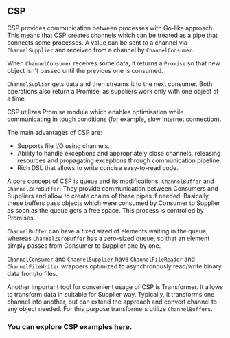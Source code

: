 ## CSP

CSP provides communication between processes with Go-like approach. This means that CSP creates channels which can be 
treated as a pipe that connects some processes. A value can be sent to a channel via `ChannelSupplier` and received 
from a channel by `ChannelConsumer`. 

When `ChannelConsumer` receives some data, it returns a `Promise` so that new object isn't 
passed until the previous one is consumed. 

`ChannelSuplier` gets data and then streams it to the next consumer. Both operations also return a Promise, as suppliers 
work only with one object at a time.

CSP utilizes Promise module which enables optimisation while communicating in tough conditions (for example, slow 
Internet connection).

The main advantages of CSP are:
* Supports file I/O using channels.
* Ability to handle exceptions and appropriately close channels, releasing resources and propagating exceptions through 
communication pipeline.
* Rich DSL that allows to write concise easy-to-read code.

A core concept of CSP is queue and its modifications: `ChannelBuffer` and `ChannelZeroBuffer`. They provide communication 
between Consumers and Suppliers and allow to create chains of these pipes if needed. Basically, these buffers pass objects 
which were consumed by Consumer to Supplier as soon as the queue gets a free space. This process is controlled by Promises.

`ChannelBuffer` can have a fixed sized of elements waiting in the queue, whereas `ChannelZeroBuffer` has a zero-sized queue, 
so that an element simply passes from Consumer to Supplier one by one.

`ChannelConsumer` and `ChannelSupplier` have `ChannelFileReader` and `ChannelFileWriter` wrappers optimized 
to asynchronously read/write binary data from/to files.

Another important tool for convenient usage of CSP is Transformer. It allows to transform data in suitable for Supplier way.
Typically, it transforms one channel into another, but can extend the approach and convert channel to any object needed.
For this purpose transformers utilize `ChannelBuffer`s. 

### You can explore CSP examples [here](https://github.com/softindex/datakernel/tree/master/examples/csp).